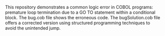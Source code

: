 This repository demonstrates a common logic error in COBOL programs: premature loop termination due to a GO TO statement within a conditional block.  The bug.cob file shows the erroneous code. The bugSolution.cob file offers a corrected version using structured programming techniques to avoid the unintended jump.